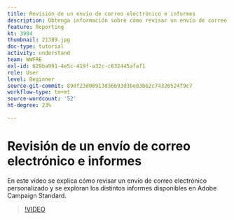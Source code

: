 ```yaml
---
title: Revisión de un envío de correo electrónico e informes
description: Obtenga información sobre cómo revisar un envío de correo electrónico personalizado y explorar diferentes informes disponibles en Adobe Campaign Standard.
feature: Reporting
kt: 3904
thumbnail: 21389.jpg
doc-type: tutorial
activity: understand
team: WWFRE
exl-id: 629ba991-4e5c-419f-a32c-c632445afaf1
role: User
level: Beginner
source-git-commit: 89df23d00913d36b93d3be03b62c74320524f9c7
workflow-type: tm+mt
source-wordcount: '52'
ht-degree: 23%

---
```


# Revisión de un envío de correo electrónico e informes

En este vídeo se explica cómo revisar un envío de correo electrónico personalizado y se exploran los distintos informes disponibles en Adobe Campaign Standard.

>[!VIDEO](https://video.tv.adobe.com/v/21389?quality=12&learn=on)
